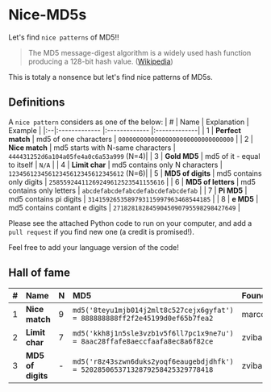 # Nice-MD5s
Let's find `nice patterns` of MD5!!

> The MD5 message-digest algorithm is a widely used hash function producing a 128-bit hash value. ([Wikipedia](https://en.wikipedia.org/wiki/MD5))

This is totaly a nonsence but let's find nice patterns of MD5s.


## Definitions

A `nice pattern` considers as one of the below:
| # | Name | Explanation | Example | 
|:--|:------------- |:------------- |:-------------| 
| 1 | **Perfect match** | md5 of one characters | `00000000000000000000000000000000` | 
| 2 | **Nice match** | md5 starts with N-same characters | `444431252d6a104a05fe4a0c6a53a999` (N=4)| 
| 3 | **Gold MD5** | md5 of it - equal to itself | `N/A` | 
| 4 | **Limit char** | md5 contains only N characters | `12345612345612345612345612345612` (N=6)| 
| 5 | **MD5 of digits** | md5 contains only digits | `25855924411269249612523541155616` | 
| 6 | **MD5 of letters** | md5 contains only letters | `abcdefabcdefabcdefabcdefabcdefab` |
| 7 | **Pi MD5** | md5 contains pi digits | `3141592653589793115997963468544185` |
| 8 | **e MD5** | md5 contains contant e digits | `2718281828459045090795598298427649` |

Please see the attached Python code to run on your computer, and add a `pull request` if you find new one (a credit is promised!).

Feel free to add your language version of the code!

## Hall of fame

| # | Name | N | MD5 | Founder | 
|:--|:------------- |:---|:-------------|:-------------| 
| 1 | **Nice match** | 9 |`md5('8teyu1mjb014j2mlt8c527cejx6gyfat') = 888888888ff2f2e45199d0ef65b7fea2` |marcdtheking |
| 2 | **Limit char** | 7 |`md5('kkh8j1n5sle3vzb1v5f6ll7pc1x9ne7u') = 8aac28ffafe8aeccfaafa8ec8a6f82ce`|zvibazak |
| 3 | **MD5 of digits** | - |`md5('r8z43szwn6duks2yoqf6eaugebdjdhfk') = 52028506537132879258425329778418`|zvibazak |

